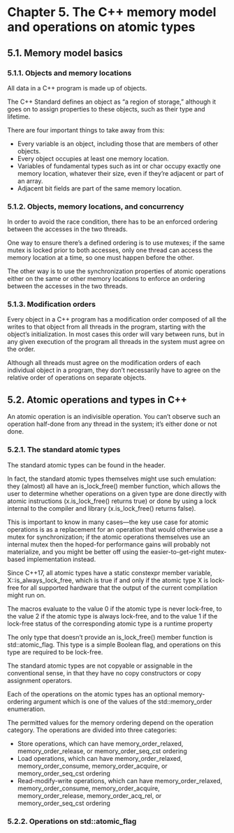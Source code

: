 # Chapter 5. The C++ memory model and operations on atomic types

## 5.1. Memory model basics

### 5.1.1. Objects and memory locations

All data in a C++ program is made up of objects.

The C++ Standard defines an object as “a region of storage,” although it goes on to assign properties to these objects, such as their type and lifetime.

There are four important things to take away from this:
- Every variable is an object, including those that are members of other objects.
- Every object occupies at least one memory location.
- Variables of fundamental types such as int or char occupy exactly one memory location, whatever their size, even if they’re adjacent or part of an array.
- Adjacent bit fields are part of the same memory location.

### 5.1.2. Objects, memory locations, and concurrency

In order to avoid the race condition, there has to be an enforced ordering between the accesses in the two threads.

One way to ensure there’s a defined ordering is to use mutexes; if the same mutex is locked prior to both accesses, only one thread can access the memory location at a time, so one must happen before the other.

The other way is to use the synchronization properties of atomic operations either on the same or other memory locations to enforce an ordering between the accesses in the two threads.

### 5.1.3. Modification orders

Every object in a C++ program has a modification order composed of all the writes to that object from all threads in the program, starting with the object’s initialization. In most cases this order will vary between runs, but in any given execution of the program all threads in the system must agree on the order.

Although all threads must agree on the modification orders of each individual object in a program, they don’t necessarily have to agree on the relative order of operations on separate objects.

## 5.2. Atomic operations and types in C++

An atomic operation is an indivisible operation. You can’t observe such an operation half-done from any thread in the system; it’s either done or not done.

### 5.2.1. The standard atomic types

The standard atomic types can be found in the <atomic> header.

In fact, the standard atomic types themselves might use such emulation: they (almost) all have an is_lock_free() member function, which allows the user to determine whether operations on a given type are done directly with atomic instructions (x.is_lock_free() returns true) or done by using a lock internal to the compiler and library (x.is_lock_free() returns false).

This is important to know in many cases—the key use case for atomic operations is as a replacement for an operation that would otherwise use a mutex for synchronization; if the atomic operations themselves use an internal mutex then the hoped-for performance gains will probably not materialize, and you might be better off using the easier-to-get-right mutex-based implementation instead.

Since C++17, all atomic types have a static constexpr member variable, X::is_always_lock_free, which is true if and only if the atomic type X is lock-free for all supported hardware that the output of the current compilation might run on.

The macros evaluate to the value 0 if the atomic type is never lock-free, to the value 2 if the atomic type is always lock-free, and to the value 1 if the lock-free status of the corresponding atomic type is a runtime property

The only type that doesn’t provide an is_lock_free() member function is std::atomic_flag. This type is a simple Boolean flag, and operations on this type are required to be lock-free.

The standard atomic types are not copyable or assignable in the conventional sense, in that they have no copy constructors or copy assignment operators.

Each of the operations on the atomic types has an optional memory-ordering argument which is one of the values of the std::memory_order enumeration.

The permitted values for the memory ordering depend on the operation category. The operations are divided into three categories:
- Store operations, which can have memory_order_relaxed, memory_order_release, or memory_order_seq_cst ordering
- Load operations, which can have memory_order_relaxed, memory_order_consume, memory_order_acquire, or memory_order_seq_cst ordering
- Read-modify-write operations, which can have memory_order_relaxed, memory_order_consume, memory_order_acquire, memory_order_release, memory_order_acq_rel, or memory_order_seq_cst ordering

### 5.2.2. Operations on std::atomic_flag 

